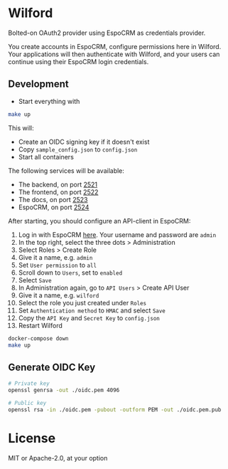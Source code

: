 # Wilford
Bolted-on OAuth2 provider using EspoCRM as credentials provider.

You create accounts in EspoCRM, 
configure permissions here in Wilford. 
Your applications will then authenticate with Wilford, 
and your users can continue using their EspoCRM login credentials.

## Development
- Start everything with
```bash
make up
```
This will:
- Create an OIDC signing key if it doesn't exist
- Copy `sample_config.json` to `config.json`
- Start all containers

The following services will be available:
- The backend, on port [2521](http://localhost:2512)
- The frontend, on port [2522](http://localhost:2522)
- The docs, on port [2523](http://localhost:2523)
- EspoCRM, on port [2524](http://localhost:2524)

After starting, you should configure an API-client in EspoCRM:
1. Log in with EspoCRM [here](http://localhost:2524). Your username and password are `admin`
2. In the top right, select the three dots > Administration
3. Select Roles > Create Role
4. Give it a name, e.g. `admin`
5. Set `User permission` to `all` 
6. Scroll down to `Users`, set to `enabled`
7. Select `Save`
8. In Administration again, go to `API Users` > Create API User
9. Give it a name, e.g. `wilford`
10. Select the role you just created under `Roles`
11. Set `Authentication method` to `HMAC` and select `Save`
12. Copy the `API Key` and `Secret Key` to `config.json`
13. Restart Wilford
```bash
docker-compose down
make up 
```

## Generate OIDC Key
```bash
# Private key
openssl genrsa -out ./oidc.pem 4096

# Public key
openssl rsa -in ./oidc.pem -pubout -outform PEM -out ./oidc.pem.pub
```

# License
MIT or Apache-2.0, at your option
